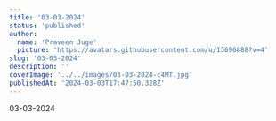 ```yaml
---
title: '03-03-2024'
status: 'published'
author:
  name: 'Praveen Juge'
  picture: 'https://avatars.githubusercontent.com/u/13696888?v=4'
slug: '03-03-2024'
description: ''
coverImage: '../../images/03-03-2024-c4MT.jpg'
publishedAt: '2024-03-03T17:47:50.328Z'
---
```


03-03-2024